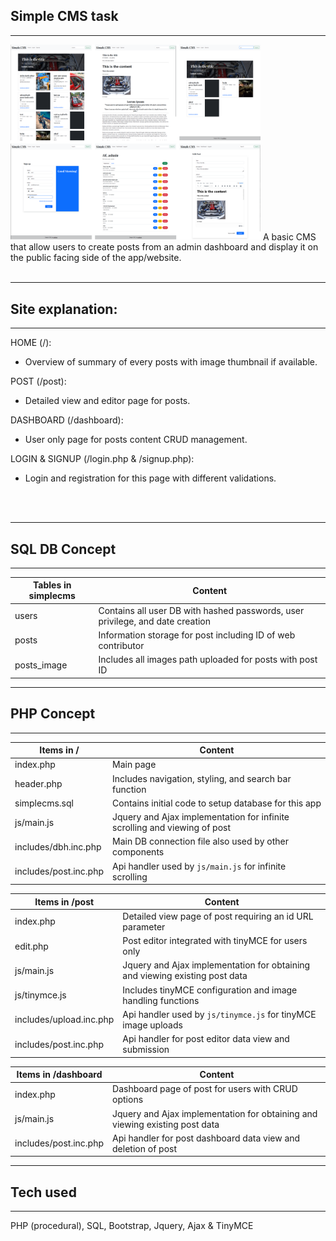 ## Simple CMS task
***

<img src="https://raw.githubusercontent.com/suntoes/simple-cms/master/post/images/preview.png" alt="preview" width="400"/>
A basic CMS that allow users to create posts from an admin dashboard and display it on the public facing side of the app/website.

<br />
<br />

***
## Site explanation:
***

HOME (/):

* Overview of summary of every posts with image thumbnail if available.

POST (/post):

* Detailed view and editor page for posts.

DASHBOARD (/dashboard):

* User only page for posts content CRUD management.

LOGIN & SIGNUP (/login.php & /signup.php):

* Login and registration for this page with different validations. 

<br />
<br />

***
## SQL DB Concept
***


| Tables in simplecms      | Content                                                                                           |
| ------------------------ | --------------------------------------------------------------------------------------------------|
| users                    | Contains all user DB with hashed passwords, user privilege, and date creation                     |
| posts                    | Information storage for post including ID of web contributor                                      |
| posts_image              | Includes all images path uploaded for posts with post ID                                          |

***
## PHP Concept
***


| Items in /               | Content                                                                                           |
| ------------------------ | --------------------------------------------------------------------------------------------------|
| index.php                | Main page                                                                                         |
| header.php               | Includes navigation, styling, and search bar function                                             |
| simplecms.sql            | Contains initial code to setup database for this app                                              |
| js/main.js               | Jquery and Ajax implementation for infinite scrolling and viewing of post                         |
| includes/dbh.inc.php     | Main DB connection file also used by other components                                             |
| includes/post.inc.php    | Api handler used by `js/main.js` for infinite scrolling                                           |

| Items in /post           | Content                                                                                           |
| ------------------------ | --------------------------------------------------------------------------------------------------|
| index.php                | Detailed view page of post requiring an id URL parameter                                          |
| edit.php                 | Post editor integrated with tinyMCE for users only                                                |
| js/main.js               | Jquery and Ajax implementation for obtaining and viewing existing post data                       |
| js/tinymce.js            | Includes tinyMCE configuration and image handling functions                                       |
| includes/upload.inc.php  | Api handler used by `js/tinymce.js` for tinyMCE image uploads                                     | 
| includes/post.inc.php    | Api handler for post editor data view and submission                                              |

| Items in /dashboard      | Content                                                                                           |
| ------------------------ | --------------------------------------------------------------------------------------------------|
| index.php                | Dashboard page of post for users with CRUD options                                                |
| js/main.js               | Jquery and Ajax implementation for obtaining and viewing existing post data                       |
| includes/post.inc.php    | Api handler for post dashboard data view and deletion of post                                     |

***
## Tech used
***

PHP (procedural), SQL, Bootstrap, Jquery, Ajax & TinyMCE
